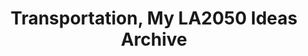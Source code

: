 ---
title: 'Transportation, My LA2050 Ideas Archive'
tag: Transportation
is_search_results: true

---